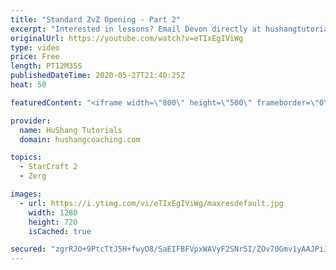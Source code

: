 ```yaml
---
title: "Standard ZvZ Opening - Part 2"
excerpt: "Interested in lessons? Email Devon directly at hushangtutorials@outlook.com ------------------------------------------------------------------------------------------------------- Want to support HuShang Tutorials directly? Patreon is a website where you can contribute a monthly donation that will help"
originalUrl: https://youtube.com/watch?v=eTIxEgIViWg
type: video
price: Free
length: PT12M35S
publishedDateTime: 2020-05-27T21:40:25Z
heat: 50

featuredContent: "<iframe width=\"800\" height=\"500\" frameborder=\"0\" src=\"https://www.youtube.com/embed/eTIxEgIViWg\" allow=\"accelerometer; autoplay; encrypted-media; gyroscope; picture-in-picture\" allowfullscreen></iframe>"

provider:
  name: HuShang Tutorials
  domain: hushangcoaching.com

topics:
  - StarCraft 2
  - Zerg

images:
  - url: https://i.ytimg.com/vi/eTIxEgIViWg/maxresdefault.jpg
    width: 1280
    height: 720
    isCached: true

secured: "zgrRJO+9PtcTtJ5H+fwyO8/SaEIFBFVpxWAVyF2SNr5I/ZOv70Gmv1yAAJPiJltVO991H/V0cNqyobi3CzQQGJ0O5eiJXkSUg/9k2nvsDur7son0J+gPZ+wcvDozpMtkeUTmqgeTWfAfVDJlzu7kn7XZWn/vceaep8OvmZktyxDOCejahk7TNrTlHG8tXvu5pm2v98k2B0L5n+eq5v8zJWS8iaf6JtdWKBE4BMVvIdn9QdRchNJk2DNKOPKln2r9h56x26KPvLBGcYtseTIqXVmS8J4kixUhW6erZUQ5Poaxgqz798+kTC+agL9IHMnAsUzRwY2OYyBVybxMkArUL6IWBp618n3kLs37FaGmHNCeoSrk9YDlfZ/9cNGcILLMTR607jWeDD+Bn03nNczA7VKu405mCdXkoBQ6PAUwZcM=;ahNoR3ZCwye1YMBpLv6qiA=="
---
```


